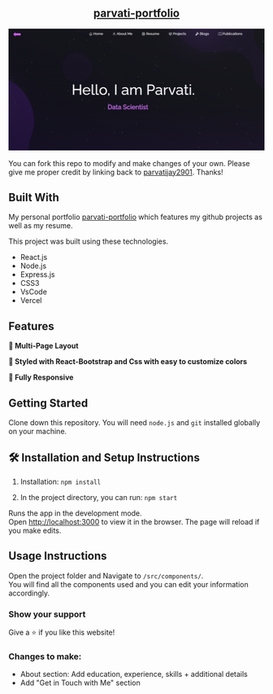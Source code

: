<h2 align="center">
  <a href="https://portfolio-parvati.vercel.app/" target="_blank">parvati-portfolio</a>
</h2>
<div align="center">
  <img alt="Demo" src="./Images/readme-img.png" />
</div>

You can fork this repo to modify and make changes of your own. Please give me proper credit by linking back to [parvatijay2901](https://github.com/parvatijay2901/Portfolio). Thanks!

## Built With

My personal portfolio <a href="https://portfolio-parvati.vercel.app/" target="_blank">parvati-portfolio</a> which features my github projects as well as my resume.<br/>

This project was built using these technologies.
- React.js
- Node.js
- Express.js
- CSS3
- VsCode
- Vercel

## Features

**📖 Multi-Page Layout**

**🎨 Styled with React-Bootstrap and Css with easy to customize colors**

**📱 Fully Responsive**

## Getting Started

Clone down this repository. You will need `node.js` and `git` installed globally on your machine.

## 🛠 Installation and Setup Instructions

1. Installation: `npm install`

2. In the project directory, you can run: `npm start`

Runs the app in the development mode.\
Open [http://localhost:3000](http://localhost:3000) to view it in the browser.
The page will reload if you make edits.

## Usage Instructions

Open the project folder and Navigate to `/src/components/`. <br/>
You will find all the components used and you can edit your information accordingly.

### Show your support
Give a ⭐ if you like this website!

### Changes to make:
- About section: Add education, experience, skills + additional details
- Add "Get in Touch with Me" section
